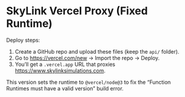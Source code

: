 # SkyLink Vercel Proxy (Fixed Runtime)

Deploy steps:
1) Create a GitHub repo and upload these files (keep the `api/` folder).
2) Go to https://vercel.com/new → Import the repo → Deploy.
3) You’ll get a `.vercel.app` URL that proxies https://www.skylinksimulations.com.

This version sets the runtime to `@vercel/node@3` to fix the
“Function Runtimes must have a valid version” build error.
